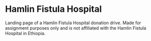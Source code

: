 # Hamlin Fistula Hospital

Landing page of a Hamlin Fistula Hospital donation drive. Made for assignment purposes only and is not affiliated with the Hamlin Fistula Hospital in Ethiopia. 
